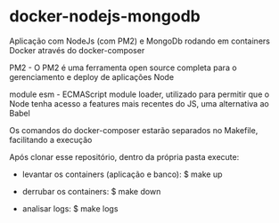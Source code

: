 # docker-nodejs-mongodb
Aplicação com NodeJs (com PM2) e MongoDb rodando em containers Docker através do docker-composer


PM2 - O PM2 é uma ferramenta open source completa para o gerenciamento e deploy de aplicações Node

module esm - ECMAScript module loader, utilizado para permitir que o Node tenha acesso a features mais recentes do JS, uma alternativa ao Babel

Os comandos do docker-composer estarão separados no Makefile, facilitando a execução

Após clonar esse repositório, dentro da própria pasta execute: 

* levantar os containers (aplicação e banco): $ make up 

* derrubar os containers: $ make down

* analisar logs: $ make logs

